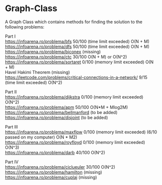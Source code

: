 # Graph-Class
A Graph Class which contains methods for finding the solution to the following problems:

Part I \
https://infoarena.ro/problema/bfs 50/100 (time limit exceeded) O(N + M) \
https://infoarena.ro/problema/dfs 50/100 (time limit exceeded) O(N + M) \
https://infoarena.ro/problema/biconex (missing) \
https://infoarena.ro/problema/ctc 30/100 O(N + M) or O(N^2) \
https://infoarena.ro/problema/sortaret 0/100 (memory limit exceeded) O(N + M) <br />
Havel Hakimi Theorem (missing) \
https://leetcode.com/problems/critical-connections-in-a-network/ 9/15 (time limit exceeded) O(N^2)

Part II \
https://infoarena.ro/problema/dijkstra 0/100 (memory limit exceeded) O(N^2) \
https://infoarena.ro/problema/apm 50/100 O(N*M + Mlog2M) \
https://infoarena.ro/problema/bellmanford (to be added) <br />
https://infoarena.ro/problema/disjoint (to be added) <br />

Part III \
https://infoarena.ro/problema/maxflow 0/100 (memory limit exceeded) (6/10 passed on my computer) O(N * M2)  \
https://infoarena.ro/problema/royfloyd 0/100 (memory limit exceeded) O(N^3) \
https://infoarena.ro/problema/darb 40/100 O(N^2)

Part IV \
https://infoarena.ro/problema/ciclueuler 30/100 O(N^2) \
https://infoarena.ro/problema/hamilton (missing) \
https://infoarena.ro/problema/cuplaj (missing)
